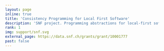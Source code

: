 ```yaml
---
layout: page
inline: true
title: 'Consistency Programming for Local First Software'
description: 'SNF project. Programming abstractions for local-first software, CRDTs, consistency levels, verification of replicated data structures, privacy preserving data pods.'
rank: 1
img: support/snf.svg
external_page: https://data.snf.ch/grants/grant/10001777
past: false
---
```

